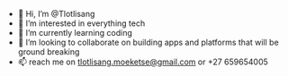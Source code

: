 - 👋 Hi, I’m @Tlotlisang
- 👀 I’m interested in everything tech
- 🌱 I’m currently learning coding
- 💞️ I’m looking to collaborate on building apps and platforms that will be ground breaking
- 📫 reach me on tlotlisang.moeketse@gmail.com or +27 659654005

<!---
Tlotlisang9520/Tlotlisang9520 is a ✨ special ✨ repository because its `README.md` (this file) appears on your GitHub profile.
You can click the Preview link to take a look at your changes.
--->
